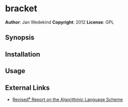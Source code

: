 bracket
======

**Author**:       Jan Wedekind
**Copyright**:    2012
**License**:      GPL

Synopsis
--------

Installation
------------

Usage
-----

External Links
--------------

* [Revised⁶ Report on the Algorithmic Language Scheme](http://www.r6rs.org/)

